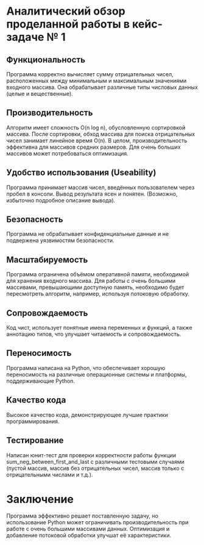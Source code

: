 # Аналитический обзор проделанной работы в кейс-задаче № 1

## Функциональность
Программа корректно вычисляет сумму отрицательных чисел, расположенных между минимальным и максимальным значениями входного массива. Она обрабатывает различные типы числовых данных (целые и вещественные).

## Производительность
Алгоритм имеет сложность O(n log n), обусловленную сортировкой массива. После сортировки, обход массива для поиска отрицательных чисел занимает линейное время O(n). В целом, производительность эффективна для массивов средних размеров. Для очень больших массивов может потребоваться оптимизация.

## Удобство использования (Useability)
Программа принимает массив чисел, введённых пользователем через пробел в консоли. Вывод результата ясен и понятен. (Возможно, избыточно подробное описание вывода).

## Безопасность
Программа не обрабатывает конфиденциальные данные и не подвержена уязвимостям безопасности.

## Масштабируемость
Программа ограничена объёмом оперативной памяти, необходимой для хранения входного массива. Для работы с очень большими массивами, превышающими доступную память, необходимо будет пересмотреть алгоритм, например, используя потоковую обработку.

## Сопровождаемость
Код чист, использует понятные имена переменных и функций, а также аннотацию типов, что улучшает читаемость и сопровождаемость.

## Переносимость
Программа написана на Python, что обеспечивает хорошую переносимость на различные операционные системы и платформы, поддерживающие Python.

## Качество кода
Высокое качество кода, демонстрирующее лучшие практики программирования.

## Тестирование
Написан юнит-тест для проверки корректности работы функции sum_neg_between_first_and_last с различными тестовыми случаями (пустой массив, массив без отрицательных чисел, массив только с отрицательными числами и т.д.).

# Заключение
Программа эффективно решает поставленную задачу, но использование Python может ограничивать производительность при работе с очень большими массивами данных. Оптимизация и добавление потоковой обработки улучшат её характеристики.
